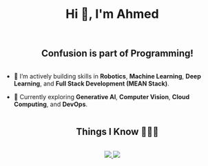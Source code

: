 <div align="center">
    <h1 style="display: inline-block">Hi 👋, I'm Ahmed </h1>
</div>

<!-- Snake Animation -->

<!-- Intro -->
<div id="user-content-toc">
  <ul align="center">
    <h2 style="display: inline-block">Confusion is part of Programming!</h2>
  </ul>
</div>

- 🔭 I’m actively building skills in **Robotics**, **Machine Learning**, **Deep Learning**, and **Full Stack Development (MEAN Stack)**.

- 🌱 Currently exploring **Generative AI**, **Computer Vision**, **Cloud Computing**, and **DevOps**.



<!-- Technologies -->
<div id="user-content-toc">
  <ul align="center">
    <summary><h2 style="display: inline-block">Things I Know 👨🏻‍💻</h2></summary>
  </ul>
</div>
<p align="center">
  <a href="https://skillicons.dev">
    <img src="https://skillicons.dev/icons?i=c,cpp,cs,html,css,js,ts,docker,arduino,git"  />
    <img src="https://skillicons.dev/icons?i=aws,java,express,nodejs,py,tensorflow,pytorch,linux,matlab,github" />
  </a>
</p>

